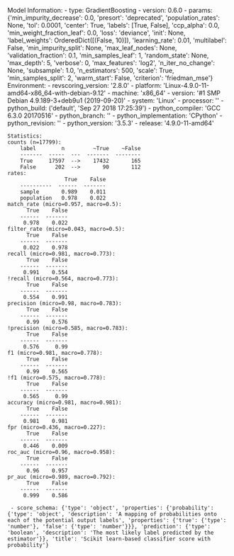 Model Information:
	 - type: GradientBoosting
	 - version: 0.6.0
	 - params: {'min_impurity_decrease': 0.0, 'presort': 'deprecated', 'population_rates': None, 'tol': 0.0001, 'center': True, 'labels': [True, False], 'ccp_alpha': 0.0, 'min_weight_fraction_leaf': 0.0, 'loss': 'deviance', 'init': None, 'label_weights': OrderedDict([(False, 10)]), 'learning_rate': 0.01, 'multilabel': False, 'min_impurity_split': None, 'max_leaf_nodes': None, 'validation_fraction': 0.1, 'min_samples_leaf': 1, 'random_state': None, 'max_depth': 5, 'verbose': 0, 'max_features': 'log2', 'n_iter_no_change': None, 'subsample': 1.0, 'n_estimators': 500, 'scale': True, 'min_samples_split': 2, 'warm_start': False, 'criterion': 'friedman_mse'}
	Environment:
	 - revscoring_version: '2.8.0'
	 - platform: 'Linux-4.9.0-11-amd64-x86_64-with-debian-9.12'
	 - machine: 'x86_64'
	 - version: '#1 SMP Debian 4.9.189-3+deb9u1 (2019-09-20)'
	 - system: 'Linux'
	 - processor: ''
	 - python_build: ('default', 'Sep 27 2018 17:25:39')
	 - python_compiler: 'GCC 6.3.0 20170516'
	 - python_branch: ''
	 - python_implementation: 'CPython'
	 - python_revision: ''
	 - python_version: '3.5.3'
	 - release: '4.9.0-11-amd64'
	
	Statistics:
	counts (n=17799):
		label        n         ~True    ~False
		-------  -----  ---  -------  --------
		True     17597  -->    17432       165
		False      202  -->       90       112
	rates:
		              True    False
		----------  ------  -------
		sample       0.989    0.011
		population   0.978    0.022
	match_rate (micro=0.957, macro=0.5):
		  True    False
		------  -------
		 0.978    0.022
	filter_rate (micro=0.043, macro=0.5):
		  True    False
		------  -------
		 0.022    0.978
	recall (micro=0.981, macro=0.773):
		  True    False
		------  -------
		 0.991    0.554
	!recall (micro=0.564, macro=0.773):
		  True    False
		------  -------
		 0.554    0.991
	precision (micro=0.98, macro=0.783):
		  True    False
		------  -------
		  0.99    0.576
	!precision (micro=0.585, macro=0.783):
		  True    False
		------  -------
		 0.576     0.99
	f1 (micro=0.981, macro=0.778):
		  True    False
		------  -------
		  0.99    0.565
	!f1 (micro=0.575, macro=0.778):
		  True    False
		------  -------
		 0.565     0.99
	accuracy (micro=0.981, macro=0.981):
		  True    False
		------  -------
		 0.981    0.981
	fpr (micro=0.436, macro=0.227):
		  True    False
		------  -------
		 0.446    0.009
	roc_auc (micro=0.96, macro=0.958):
		  True    False
		------  -------
		  0.96    0.957
	pr_auc (micro=0.989, macro=0.792):
		  True    False
		------  -------
		 0.999    0.586
	
	 - score_schema: {'type': 'object', 'properties': {'probability': {'type': 'object', 'description': 'A mapping of probabilities onto each of the potential output labels', 'properties': {'true': {'type': 'number'}, 'false': {'type': 'number'}}}, 'prediction': {'type': 'boolean', 'description': 'The most likely label predicted by the estimator'}}, 'title': 'Scikit learn-based classifier score with probability'}

